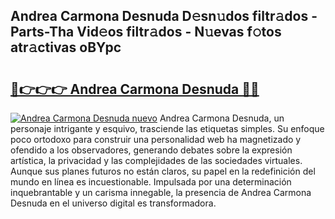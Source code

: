 ## Andrea Carmona Desnuda D𝚎sn𝚞dos filtr𝚊dos - Parts-Tha Vid𝚎os filtr𝚊dos - N𝚞evas f𝚘tos atr𝚊ctivas oBYpc

# <h2><a href="http://mb11apv.tromn.icu/?c=Andrea+Carmona+Desnuda">🔗👉👉👉 Andrea Carmona Desnuda 🔗🔗</a></h2>

[![Andrea Carmona Desnuda nuevo](https://i.imgur.com/pEAQMta.gif)](http://mb11apv.tromn.icu/?c=Andrea+Carmona+Desnuda)
Andrea Carmona Desnuda, un personaje intrigante y esquivo, trasciende las etiquetas simples. Su enfoque poco ortodoxo para construir una personalidad web ha magnetizado y ofendido a los observadores, generando debates sobre la expresión artística, la privacidad y las complejidades de las sociedades virtuales. Aunque sus planes futuros no están claros, su papel en la redefinición del mundo en línea es incuestionable. Impulsada por una determinación inquebrantable y un carisma innegable, la presencia de Andrea Carmona Desnuda en el universo digital es transformadora.

